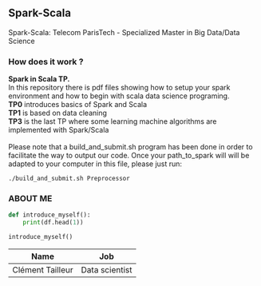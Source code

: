 ## Spark-Scala

Spark-Scala: Telecom ParisTech - Specialized Master in Big Data/Data Science
<br>

### How does it work ?

<b>Spark in Scala TP.</b> <br>
In this repository there is pdf files showing how to setup your spark environment and how to begin with scala data science programing.<br>
<b>TP0</b> introduces basics of Spark and Scala<br>
<b>TP1</b> is based on data cleaning<br>
<b>TP3</b> is the last TP where some learning machine algorithms are implemented with Spark/Scala<br>
<br>
Please note that a build_and_submit.sh program has been done in order to facilitate the way to output our code. Once your path_to_spark will will be adapted to your computer in this file, please just run:
```
./build_and_submit.sh Preprocessor
```

### ABOUT ME

```python
def introduce_myself():
    print(df.head(1))

introduce_myself()
```

| Name                | Job             |
| ------------------- | --------------- |
| Clément Tailleur    | Data scientist  |
